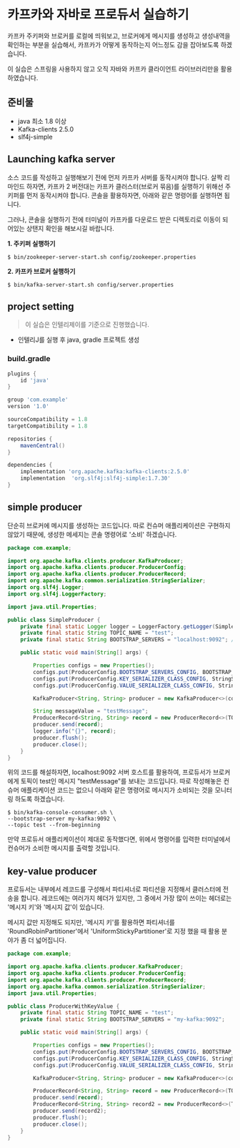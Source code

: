 # 카프카와 자바로 프로듀서 실습하기

카프카 주키퍼와 브로커를 로컬에 띄워보고, 브로커에게 메시지를 생성하고 생성내역을 확인하는 부분을 실습해서, 카프카가 어떻게 동작하는지 어느정도 감을 잡아보도록 하겠습니다.

이 실습은 스프링을 사용하지 않고 오직 자바와 카프카 클라이언트 라이브러리만을 활용하였습니다.

## 준비물

- java 최소 1.8 이상
- Kafka-clients 2.5.0
- slf4j-simple

## Launching kafka server

소스 코드를 작성하고 실행해보기 전에 먼저 카프카 서버를 동작시켜야 합니다. 살짝 리마인드 하자면, 카프카 2 버전대는 카프카 클러스터(브로커 묶음)를 실행하기 위해선 주키퍼를 먼저 동작시켜야 합니다. 콘솔을 활용하자면, 아래와 같은 명령어를 실행하면 됩니다.

그러나, 콘솔을 실행하기 전에 터미널이 카프카를 다운로드 받은 디렉토리로 이동이 되어있는 상탠지 확인을 해보시길 바랍니다.

**1. 주키퍼 실행하기**

```shell
$ bin/zookeeper-server-start.sh config/zookeeper.properties
```

**2. 카프카 브로커 실행하기**

```shell
$ bin/kafka-server-start.sh config/server.properties
```

## project setting

> 이 실습은 인텔리제이를 기준으로 진행했습니다.

- 인텔리J를 실행 후 java, gradle 프로젝트 생성

### build.gradle

```groovy
plugins {
    id 'java'
}

group 'com.example'
version '1.0'

sourceCompatibility = 1.8
targetCompatibility = 1.8

repositories {
    mavenCentral()
}

dependencies {
    implementation 'org.apache.kafka:kafka-clients:2.5.0'
    implementation  'org.slf4j:slf4j-simple:1.7.30'
}
```

## simple producer

단순히 브로커에 메시지를 생성하는 코드입니다. 따로 컨슈머 애플리케이션은 구현하지 않았기 때문에, 생성한 메세지는 콘솔 명령어로 '소비' 하겠습니다.

```java
package com.example;

import org.apache.kafka.clients.producer.KafkaProducer;
import org.apache.kafka.clients.producer.ProducerConfig;
import org.apache.kafka.clients.producer.ProducerRecord;
import org.apache.kafka.common.serialization.StringSerializer;
import org.slf4j.Logger;
import org.slf4j.LoggerFactory;

import java.util.Properties;

public class SimpleProducer {
    private final static Logger logger = LoggerFactory.getLogger(SimpleProducer.class);
    private final static String TOPIC_NAME = "test";
    private final static String BOOTSTRAP_SERVERS = "localhost:9092"; // hosts 파일을 확인하고 환경에 맞게 바꿔주세요.

    public static void main(String[] args) {

        Properties configs = new Properties();
        configs.put(ProducerConfig.BOOTSTRAP_SERVERS_CONFIG, BOOTSTRAP_SERVERS);
        configs.put(ProducerConfig.KEY_SERIALIZER_CLASS_CONFIG, StringSerializer.class.getName());
        configs.put(ProducerConfig.VALUE_SERIALIZER_CLASS_CONFIG, StringSerializer.class.getName());

        KafkaProducer<String, String> producer = new KafkaProducer<>(configs);

        String messageValue = "testMessage";
        ProducerRecord<String, String> record = new ProducerRecord<>(TOPIC_NAME, messageValue);
        producer.send(record);
        logger.info("{}", record);
        producer.flush();
        producer.close();
    }
}
```

위의 코드를 해설하자면, localhost:9092 서버 호스트를 활용하여, 프로듀서가 브로커에게 토픽이 test인 메시지 "testMessage"를 보내는 코드입니다. 따로 작성해놓은 컨슈머 애플리케이션 코드는 없으니 아래와 같은 명령어로  메시지가 소비되는 것을 모니터링 하도록 하겠습니다.

```shell
$ bin/kafka-console-consumer.sh \
--bootstrap-server my-kafka:9092 \  
--topic test --from-beginning

```

만약 프로듀서 애플리케이션이 제대로 동작했다면, 위에서 명령어를 입력한 터미널에서 컨슈머가 소비한 메시지를 출력할 것입니다.

## key-value producer

프로듀서는 내부에서 레코드를 구성해서 파티셔너로 파티션을 지정해서 클러스터에 전송을 합니다. 레코드에는 여러가지 헤더가 있지만, 그 중에서 가장 많이 쓰이는 헤더로는 '메시지 키'와 '메시지 값'이 있습니다.

메시지 값만 지정해도 되지만, '메시지 키'를 활용하면 파티셔너를 'RoundRobinPartitioner'에서 'UniformStickyPartitioner'로 지정 했을 때 활용 분야가 좀 더 넓어집니다.

```java
package com.example;

import org.apache.kafka.clients.producer.KafkaProducer;
import org.apache.kafka.clients.producer.ProducerConfig;
import org.apache.kafka.clients.producer.ProducerRecord;
import org.apache.kafka.common.serialization.StringSerializer;
import java.util.Properties;

public class ProducerWithKeyValue {
    private final static String TOPIC_NAME = "test";
    private final static String BOOTSTRAP_SERVERS = "my-kafka:9092";

    public static void main(String[] args) {

        Properties configs = new Properties();
        configs.put(ProducerConfig.BOOTSTRAP_SERVERS_CONFIG, BOOTSTRAP_SERVERS);
        configs.put(ProducerConfig.KEY_SERIALIZER_CLASS_CONFIG, StringSerializer.class.getName());
        configs.put(ProducerConfig.VALUE_SERIALIZER_CLASS_CONFIG, StringSerializer.class.getName());

        KafkaProducer<String, String> producer = new KafkaProducer<>(configs);

        ProducerRecord<String, String> record = new ProducerRecord<>(TOPIC_NAME, "Pangyo", "Pangyo");
        producer.send(record);
        ProducerRecord<String, String> record2 = new ProducerRecord<>(TOPIC_NAME, "Busan", "Busan");
        producer.send(record2);
        producer.flush();
        producer.close();
    }
}
```
